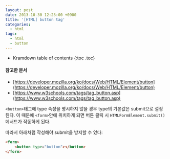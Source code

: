 ```yaml
---
layout: post
date: 2013-10-30 12:23:00 +0900
title: '[HTML] button tag'
categories:
  - html
tags:
  - html
  - button
---
```


* Kramdown table of contents
{:toc .toc}

#### 참고한 문서

- [https://developer.mozilla.org/ko/docs/Web/HTML/Element/button](https://developer.mozilla.org/ko/docs/Web/HTML/Element/button)
- [https://www.w3schools.com/tags/tag_button.asp](https://www.w3schools.com/tags/tag_button.asp)

`<button>`태그에 type 속성을 명시하지 않을 경우 type의 기본값은 submit으로 설정된다. 이 때문에 `<form>`안에 위치하게 되면 버튼 클릭 시 `HTMLFormElement.submit()` 메서드가 작동하게 된다.

따라서 아래처럼 작성해야 submit을 방지할 수 있다:

```html
<form>
    <button type="button"></button>
</form>
```
